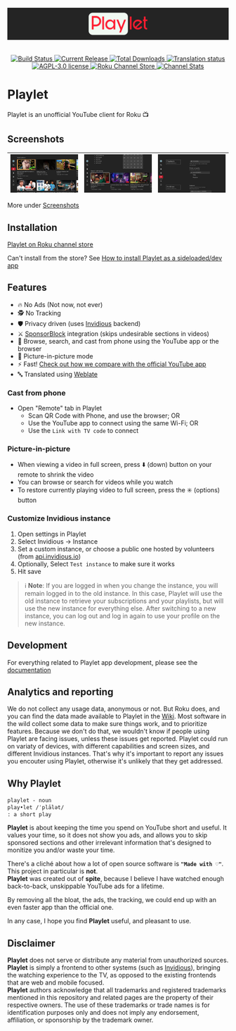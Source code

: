 <!-- markdownlint-disable MD033 MD041 -->
<p align="center">
  <img src="docs/banner.png" style="display:block;text-align:center" alt="Playlet Logo" width="800"/>
  <br/><br/>
  <a href="https://github.com/iBicha/playlet/actions/workflows/release.yml?query=branch%3Amain">
    <img alt="Build Status" src="https://img.shields.io/github/actions/workflow/status/iBicha/playlet/release.yml.svg?branch=main"/>
  </a>
  <a href="https://github.com/iBicha/playlet/releases">
    <img alt="Current Release" src="https://img.shields.io/github/release/iBicha/playlet.svg"/>
    <img alt="Total Downloads" src="https://img.shields.io/github/downloads/iBicha/playlet/latest/playlet-lib.squashfs.pkg.svg"/>
  </a>
  <a href="https://hosted.weblate.org/engage/playlet/">
    <img src="https://hosted.weblate.org/widget/playlet/svg-badge.svg" alt="Translation status" />
  </a>
  <a href="/LICENSE">
    <img alt="AGPL-3.0 license" src="https://img.shields.io/github/license/iBicha/playlet.svg"/>
  </a>
  <a href="https://channelstore.roku.com/details/840aec36f51bfe6d96cf6db9055a372a/playlet">
    <img alt="Roku Channel Store" src="https://img.shields.io/badge/Roku%20Store-Install-blueviolet?logo=roku&logoColor=blueviolet&labelColor=white"/>
  </a>
  <a href="https://github.com/iBicha/playlet/wiki">
    <img alt="Channel Stats" src="https://img.shields.io/badge/%F0%9F%93%88-channel_stats-blue"/>
  </a>
</p>

# Playlet

Playlet is an unofficial YouTube client for Roku 📺

## Screenshots

  <a href="./docs/screenshots/README.md">

| [![Home](docs/screenshots/home.jpg)](docs/screenshots/README.md) | [![Search](docs/screenshots/search.jpg)](docs/screenshots/README.md) | [![Settings](docs/screenshots/settings.jpg)](docs/screenshots/README.md) |
| ---------------------------------------------------------------- | -------------------------------------------------------------------- | ------------------------------------------------------------------------ |

  </a>

More under [Screenshots](./docs/screenshots/README.md)

## Installation

[Playlet on Roku channel store](https://channelstore.roku.com/details/840aec36f51bfe6d96cf6db9055a372a/playlet)

Can't install from the store? See [How to install Playlet as a sideloaded/dev app](https://github.com/iBicha/playlet/discussions/371)

## Features

- 🔥 No Ads (Not now, not ever)
- 🕵️ No Tracking
- 🛡️ Privacy driven (uses [Invidious](https://invidious.io/) backend)
- ⚔️ [SponsorBlock](https://sponsor.ajay.app/) integration (skips undesirable sections in videos)
- 📱 Browse, search, and cast from phone using the YouTube app or the browser
- 🔮 Picture-in-picture mode
- ⚡ Fast! [Check out how we compare with the official YouTube app](https://youtu.be/qmSvA-QQW20)
- 🔤 Translated using [Weblate](https://hosted.weblate.org/projects/playlet/playlet/)

### Cast from phone

- Open "Remote" tab in Playlet
  - Scan QR Code with Phone, and use the browser; OR
  - Use the YouTube app to connect using the same Wi-Fi; OR
  - Use the `Link with TV code` to connect

### Picture-in-picture

- When viewing a video in full screen, press ⬇️ (down) button on your remote to shrink the video
- You can browse or search for videos while you watch
- To restore currently playing video to full screen, press the ✳️ (options) button

### Customize Invidious instance

1. Open settings in Playlet
1. Select Invidious -> Instance
1. Set a custom instance, or choose a public one hosted by volunteers (from [api.invidious.io](https://api.invidious.io/))
1. Optionally, Select `Test instance` to make sure it works
1. Hit save

> ℹ️ **Note**: If you are logged in when you change the instance, you will remain logged in to the old instance. In this case, Playlet will use the old instance to retrieve your subscriptions and your playlists, but will use the new instance for everything else. After switching to a new instance, you can log out and log in again to use your profile on the new instance.

## Development

For everything related to Playlet app development, please see the [documentation](./docs/README.md)

## Analytics and reporting

We do not collect any usage data, anonymous or not. But Roku does, and you can find the data made available to Playlet in the [Wiki](https://github.com/iBicha/playlet/wiki).
Most software in the wild collect some data to make sure things work, and to prioritize features.
Because we don't do that, we wouldn't know if people using Playlet are facing issues, unless these issues get reported.
Playlet could run on variaty of devices, with different capabilities and screen sizes, and different Invidious instances.
That's why it's important to report any issues you encouter using Playlet, otherwise it's unlikely that they get addressed.

## Why Playlet

```none
playlet - noun
play•let /ˈplālət/
: a short play
```

**Playlet** is about keeping the time you spend on YouTube short and useful. It values your time, so it does not show you ads, and allows you to skip sponsored sections and other irrelevant information that's designed to monitize you and/or waste your time.

There's a cliché about how a lot of open source software is **`"Made with ♡"`**. This project in particular is **not**.<br/>
**Playlet** was created out of **spite**, because I believe I have watched enough back-to-back, unskippable YouTube ads for a lifetime.

By removing all the bloat, the ads, the tracking, we could end up with an even faster app than the official one.

In any case, I hope you find **Playlet** useful, and pleasant to use.

## Disclaimer

**Playlet** does not serve or distribute any material from unauthorized sources.<br/>
**Playlet** is simply a frontend to other systems (such as [Invidious](https://github.com/iv-org/invidious)), bringing the watching experience to the TV, as opposed to the existing frontends that are web and mobile focused.<br/>
**Playlet** authors acknowledge that all trademarks and registered trademarks mentioned in this repository and related pages are the property of their respective owners. The use of these trademarks or trade names is for identification purposes only and does not imply any endorsement, affiliation, or sponsorship by the trademark owner.

<!-- markdownlint-configure-file {"MD024": { "siblings_only": true } } -->
